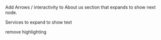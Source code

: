 Add Arrows / interactivity to About us section that expands to show next node.

Services to expand to show text

remove highlighting
